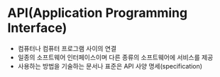 # API(Application Programming Interface)
* 컴퓨터나 컴퓨터 프로그램 사이의 연결
* 일종의 소프트웨어 인터페이스이며 다른 종류의 소프트웨어에 서비스를 제공
* 사용하는 방법을 기술하는 문서나 표준은 API 사양 명세(specification)

